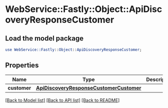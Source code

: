 # WebService::Fastly::Object::ApiDiscoveryResponseCustomer

## Load the model package
```perl
use WebService::Fastly::Object::ApiDiscoveryResponseCustomer;
```

## Properties
Name | Type | Description | Notes
------------ | ------------- | ------------- | -------------
**customer** | [**ApiDiscoveryResponseCustomerCustomer**](ApiDiscoveryResponseCustomerCustomer.md) |  | [optional] 

[[Back to Model list]](../README.md#documentation-for-models) [[Back to API list]](../README.md#documentation-for-api-endpoints) [[Back to README]](../README.md)


